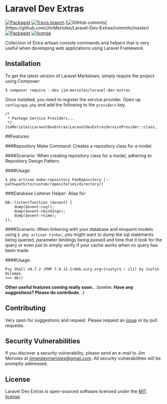 # Laravel Dev Extras

[![Packagist](https://img.shields.io/packagist/v/jim-merioles/laravel-dev-extras.svg?label=Latest%20Release)](https://github.com/JimMerioles/Laravel-Dev-Extras/releases)
[![Travis branch](https://img.shields.io/travis/JimMerioles/Laravel-Dev-Extras/master.svg?label=TravisCI%20Build:%20Master)](https://travis-ci.org/JimMerioles/Laravel-Dev-Extras)
[![GitHub commits](https://img.shields.io/github/commits-since/JimMerioles/Laravel-Dev-Extras/v0.1.0.svg?)](https://github.com/JimMerioles/Laravel-Dev-Extras/commits/master)
[![Packagist](https://img.shields.io/packagist/dt/jim-merioles/laravel-dev-extras.svg?label=Total%20Downloads)](https://packagist.org/packages/jim-merioles/laravel-dev-extras/stats)
[![license](https://img.shields.io/github/license/mashape/apistatus.svg?label=Open%20Source%20License)](https://github.com/JimMerioles/Laravel-Dev-Extras/blob/master/LICENSE.txt)

Collection of Extra artisan console commands and helpers that is very useful when developing web applications using Laravel Framework.

## Installation

To get the latest version of Laravel Markdown, simply require the project using Composer:
```
$ composer require --dev jim-merioles/laravel-dev-extras
```

Once installed, you need to register the service provider. Open up `config/app.php` and add the following to the `providers` key.
```
/*
 * Package Service Providers...
 */
JimMerioles\LaravelDevExtras\LaravelDevExtrasServiceProvider::class,
```

##Features:

###Repository Make Command: 
Creates a repository class for a model.

####Scenario:
When creating repository class for a model, adhering to Repository Design Pattern.

####Usage:
```
$ php artisan make:repository FooRepository [--path=path/to/custom/repositories/directory/]
```

###Database Listener Helper:
Alias for:
```
DB::listen(function ($event) {
    dump($event->sql);
    dump($event->bindings);
    dump($event->time);
});
```

####Scenario:
When tinkering with your database and eloquent models using `$ php artisan tinker`, you might want to dump the sql statements being queried, parameter bindings being passed and time that it took for the query or even just to simply verify if your cache works when no query has been made.

####Usage:
```
Psy Shell v0.7.2 (PHP 7.0.11-1+deb.sury.org~trusty+1 — cli) by Justin Hileman
>>> db()
```

**Other useful features coming really soon..** :bowtie: **Have any suggestions? Please do contribute.** :)

## Contributing

Very open for suggestions and request. Please request an [issue](https://github.com/JimMerioles/Laravel-Dev-Extras/issues) or by pull requests.

## Security Vulnerabilities

If you discover a security vulnerability, please send an e-mail to Jim Merioles at jimwisleymerioles@gmail.com. All security vulnerabilities will be promptly addressed.

## License

Laravel Dev Extras is open-sourced software licensed under the [MIT license](http://opensource.org/licenses/MIT).
